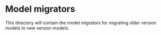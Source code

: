 # Model migrators

This directory will contain the model migrators for migrating older version models to new version models.
